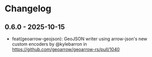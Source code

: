 # Changelog

## 0.6.0 - 2025-10-15

- feat(geoarrow-geojson): GeoJSON writer using arrow-json's new custom encoders by @kylebarron in https://github.com/geoarrow/geoarrow-rs/pull/1040
